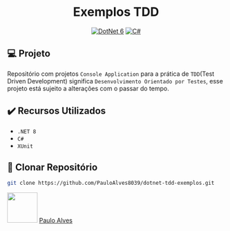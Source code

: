 <h1 align="center">Exemplos TDD</h1>

<p align="center">
  <a href="https://learn.microsoft.com/pt-br/dotnet/"><img alt="DotNet 6" src="https://img.shields.io/badge/.NET-5C2D91?logo=.net&logoColor=white&style=for-the-badge" /></a>
  <a href="https://learn.microsoft.com/pt-br/dotnet/csharp/programming-guide/"><img alt="C#" src="https://img.shields.io/badge/C%23-239120?logo=c-sharp&logoColor=white&style=for-the-badge" /></a>
</p>

## :computer: Projeto
Repositório com projetos `Console Application` para a prática de `TDD`(Test Driven Development) significa `Desenvolvimento Orientado por Testes`, esse projeto está sujeito a alterações com o passar do tempo.

## ✔️ Recursos Utilizados

- ``.NET 8``
- ``C#``
- ``XUnit``

## :floppy_disk: Clonar Repositório

```bash
git clone https://github.com/PauloAlves8039/dotnet-tdd-exemplos.git
```

<a href="https://github.com/PauloAlves8039"><img src="https://avatars.githubusercontent.com/u/57012714?v=4" width=70></a>
[Paulo Alves](https://github.com/PauloAlves8039)

